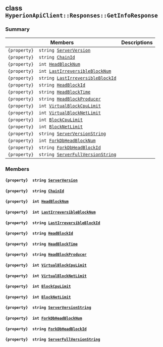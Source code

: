 ## class `HyperionApiClient::Responses::GetInfoResponse` 

### Summary

 Members                        | Descriptions                                
--------------------------------|---------------------------------------------
`{property}  string `[`ServerVersion`](#class_hyperion_api_client_1_1_responses_1_1_get_info_response_1aeaf42772bc86ca86300ad35cbe6b91db) | 
`{property}  string `[`ChainId`](#class_hyperion_api_client_1_1_responses_1_1_get_info_response_1a4476ef8ec88d45c994accc6d8c4f0da3) | 
`{property}  int `[`HeadBlockNum`](#class_hyperion_api_client_1_1_responses_1_1_get_info_response_1ae61ad45234cb8dcc35ff8a31433ed5ac) | 
`{property}  int `[`LastIrreversibleBlockNum`](#class_hyperion_api_client_1_1_responses_1_1_get_info_response_1a3153f318b4a5aeecf205a5e54a12257d) | 
`{property}  string `[`LastIrreversibleBlockId`](#class_hyperion_api_client_1_1_responses_1_1_get_info_response_1a8b2da910e1e6097b2721d38d6d943217) | 
`{property}  string `[`HeadBlockId`](#class_hyperion_api_client_1_1_responses_1_1_get_info_response_1a99caa6f8b6a7b407268a18f1b21eed21) | 
`{property}  string `[`HeadBlockTime`](#class_hyperion_api_client_1_1_responses_1_1_get_info_response_1a26d6b0b999bfc52a7ea1d2269de7deba) | 
`{property}  string `[`HeadBlockProducer`](#class_hyperion_api_client_1_1_responses_1_1_get_info_response_1a9ed3e094c6714c5cb6831691a4402f42) | 
`{property}  int `[`VirtualBlockCpuLimit`](#class_hyperion_api_client_1_1_responses_1_1_get_info_response_1af96138795b5dfcf1864400080240be27) | 
`{property}  int `[`VirtualBlockNetLimit`](#class_hyperion_api_client_1_1_responses_1_1_get_info_response_1accefa98173baebc4b7328f97eda87d3a) | 
`{property}  int `[`BlockCpuLimit`](#class_hyperion_api_client_1_1_responses_1_1_get_info_response_1afc49a70da22c78522440e65cee31ed11) | 
`{property}  int `[`BlockNetLimit`](#class_hyperion_api_client_1_1_responses_1_1_get_info_response_1a60c324dd1485fcea6853a4190d33a9fe) | 
`{property}  string `[`ServerVersionString`](#class_hyperion_api_client_1_1_responses_1_1_get_info_response_1a2407c70dd15b2c03a154e3e07a341668) | 
`{property}  int `[`ForkDbHeadBlockNum`](#class_hyperion_api_client_1_1_responses_1_1_get_info_response_1a03d8cc228149b433b2b614ab7122d8a8) | 
`{property}  string `[`ForkDbHeadBlockId`](#class_hyperion_api_client_1_1_responses_1_1_get_info_response_1a4343b80d8b3a008c1f3b6b73b98dc886) | 
`{property}  string `[`ServerFullVersionString`](#class_hyperion_api_client_1_1_responses_1_1_get_info_response_1acf6f77d10f114eaaf68c5fea60981001) | 

### Members

#### `{property}  string `[`ServerVersion`](#class_hyperion_api_client_1_1_responses_1_1_get_info_response_1aeaf42772bc86ca86300ad35cbe6b91db) 

#### `{property}  string `[`ChainId`](#class_hyperion_api_client_1_1_responses_1_1_get_info_response_1a4476ef8ec88d45c994accc6d8c4f0da3) 

#### `{property}  int `[`HeadBlockNum`](#class_hyperion_api_client_1_1_responses_1_1_get_info_response_1ae61ad45234cb8dcc35ff8a31433ed5ac) 

#### `{property}  int `[`LastIrreversibleBlockNum`](#class_hyperion_api_client_1_1_responses_1_1_get_info_response_1a3153f318b4a5aeecf205a5e54a12257d) 

#### `{property}  string `[`LastIrreversibleBlockId`](#class_hyperion_api_client_1_1_responses_1_1_get_info_response_1a8b2da910e1e6097b2721d38d6d943217) 

#### `{property}  string `[`HeadBlockId`](#class_hyperion_api_client_1_1_responses_1_1_get_info_response_1a99caa6f8b6a7b407268a18f1b21eed21) 

#### `{property}  string `[`HeadBlockTime`](#class_hyperion_api_client_1_1_responses_1_1_get_info_response_1a26d6b0b999bfc52a7ea1d2269de7deba) 

#### `{property}  string `[`HeadBlockProducer`](#class_hyperion_api_client_1_1_responses_1_1_get_info_response_1a9ed3e094c6714c5cb6831691a4402f42) 

#### `{property}  int `[`VirtualBlockCpuLimit`](#class_hyperion_api_client_1_1_responses_1_1_get_info_response_1af96138795b5dfcf1864400080240be27) 

#### `{property}  int `[`VirtualBlockNetLimit`](#class_hyperion_api_client_1_1_responses_1_1_get_info_response_1accefa98173baebc4b7328f97eda87d3a) 

#### `{property}  int `[`BlockCpuLimit`](#class_hyperion_api_client_1_1_responses_1_1_get_info_response_1afc49a70da22c78522440e65cee31ed11) 

#### `{property}  int `[`BlockNetLimit`](#class_hyperion_api_client_1_1_responses_1_1_get_info_response_1a60c324dd1485fcea6853a4190d33a9fe) 

#### `{property}  string `[`ServerVersionString`](#class_hyperion_api_client_1_1_responses_1_1_get_info_response_1a2407c70dd15b2c03a154e3e07a341668) 

#### `{property}  int `[`ForkDbHeadBlockNum`](#class_hyperion_api_client_1_1_responses_1_1_get_info_response_1a03d8cc228149b433b2b614ab7122d8a8) 

#### `{property}  string `[`ForkDbHeadBlockId`](#class_hyperion_api_client_1_1_responses_1_1_get_info_response_1a4343b80d8b3a008c1f3b6b73b98dc886) 

#### `{property}  string `[`ServerFullVersionString`](#class_hyperion_api_client_1_1_responses_1_1_get_info_response_1acf6f77d10f114eaaf68c5fea60981001) 

